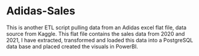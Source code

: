 # Adidas-Sales
This is another ETL script pulling data from an Adidas excel flat file, data source from Kaggle. 
This flat file contains the sales data from 2020 and 2021, I have extracted, transformed and loaded this data into a PostgreSQL data base and placed created the visuals in PowerBI. 
